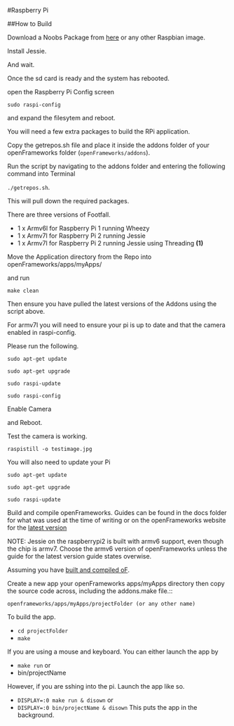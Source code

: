 #Raspberry Pi


##How to Build

Download a Noobs Package from [here](https://www.raspberrypi.org/downloads/noobs/) or any other Raspbian image.

Install Jessie.

And wait.

Once the sd card is ready and the system has rebooted.

open the Raspberry Pi Config screen

````sudo raspi-config````

and expand the filesytem and reboot.

You will need a few extra packages to build the RPi application.

Copy the getrepos.sh file and place it inside the addons folder of your openFrameworks folder (`openFrameworks/addons`).

Run the script by navigating to the addons folder and entering the following command into Terminal 

`./getrepos.sh`. 

This will pull down the required packages.

There are three versions of Footfall.

* 1 x Armv6l for Raspberry Pi 1 running Wheezy
* 1 x Armv7l for Raspberry Pi 2 running Jessie
* 1 x Armv7l for Raspberry Pi 2 running Jessie using Threading **(1)**

Move the Application directory from the Repo into openFrameworks/apps/myApps/

and run 

`make clean`

Then ensure you have pulled the latest versions of the Addons using the script above.

For armv7l you will need to ensure your pi is up to date and that the camera enabled in raspi-config.

Please run the following.

`sudo apt-get update`

`sudo apt-get upgrade`

`sudo raspi-update`

`sudo raspi-config`

Enable Camera

and Reboot.

Test the camera is working. 

```raspistill -o testimage.jpg```

You will also need to update your Pi

`sudo apt-get update`

`sudo apt-get upgrade`

`sudo raspi-update`

Build and compile openFrameworks. Guides can be found in the docs folder for what was used at the time of writing or on the openFrameworks website for the [latest version](http://openframeworks.cc/setup/raspberrypi/raspberry-pi-getting-started/)

NOTE: Jessie on the raspberrypi2 is built with armv6 support, even though the chip is armv7. Choose the armv6 version of openFrameworks unless the guide for the latest version guide states overwise. 

Assuming you have [built and compiled oF](http://openframeworks.cc/setup/raspberrypi/raspberry-pi-getting-started/).

Create a new app your openFrameworks apps/myApps directory then copy the source code across, including the addons.make file.::
    
    openframeworks/apps/myApps/projectFolder (or any other name)

To build the app.

* ```cd projectFolder```
* ```make```

If you are using a mouse and keyboard.
You can either launch the app by
* ```make run```
or
* bin/projectName

However, if you are sshing into the pi.
Launch the app like so.

* ```DISPLAY=:0 make run & disown```
or
* ```DISPLAY=:0 bin/projectName & disown```
This puts the app in the background.
